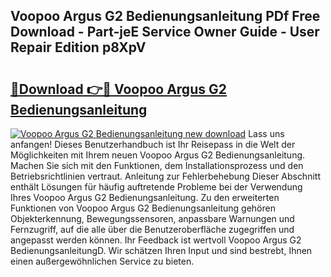 ## Voopoo Argus G2 Bedienungsanleitung PDf Free Download - Part-jeE Service Owner Guide - User Repair Edition p8XpV

# <h2><a href="http://df4pv2.blite.top/?on=Voopoo+Argus+G2+Bedienungsanleitung">🔗Download 👉🔴 Voopoo Argus G2 Bedienungsanleitung</a></h2>

[![Voopoo Argus G2 Bedienungsanleitung new download](https://i.imgur.com/lujVjoI.png)](http://df4pv2.blite.top/?on=Voopoo+Argus+G2+Bedienungsanleitung)
Lass uns anfangen! Dieses Benutzerhandbuch ist Ihr Reisepass in die Welt der Möglichkeiten mit Ihrem neuen Voopoo Argus G2 Bedienungsanleitung. Machen Sie sich mit den Funktionen, dem Installationsprozess und den Betriebsrichtlinien vertraut. Anleitung zur Fehlerbehebung Dieser Abschnitt enthält Lösungen für häufig auftretende Probleme bei der Verwendung Ihres Voopoo Argus G2 Bedienungsanleitung. Zu den erweiterten Funktionen von Voopoo Argus G2 Bedienungsanleitung gehören Objekterkennung, Bewegungssensoren, anpassbare Warnungen und Fernzugriff, auf die alle über die Benutzeroberfläche zugegriffen und angepasst werden können. Ihr Feedback ist wertvoll Voopoo Argus G2 BedienungsanleitungD. Wir schätzen Ihren Input und sind bestrebt, Ihnen einen außergewöhnlichen Service zu bieten.
